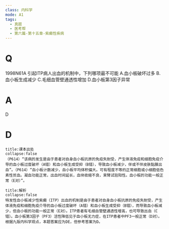 ```yaml
---
class: 内科学
mode: A1
tags:
  - 真题
  - 医考帮
  - 第六篇-第十五章-紫癜性疾病
---
```


# Q
1998N61A 引起ITP病人出血的机制中，下列哪项最不可能
A.血小板破坏过多
B.血小板生成减少
C.毛细血管壁通透性增加
D.血小板第3因子异常

# A
D
# D
```ad-note
title:课本出处
collapse:false
（P614）“该病的发生是由于患者对自身血小板抗原的免疫失耐受，产生体液免疫和细胞免疫介导的血小板过度破坏（A错）和血小板生成受抑（B错），导致血小板减少，伴或不伴皮肤黏膜出血”。（P614）“血小板计数减少，血小板平均体积偏大。可有程度不等的正常细胞或小细胞低色素性贫血。凝血功能正常，出血时间延长，血块收缩不良，束臂试验阳性。血小板的功能一般正常（E对）”。
```

```ad-summary
title:解析
collapse:false
特发性血小板减少性紫癜（ITP）出血的机制是由于患者对自身血小板抗原的免疫失耐受，产生体液免疫和细胞免疫介导的血小板过度破坏（A错）和血小板生成受抑（B错），而导致血小板减少，但血小板的功能一般正常（E对）。ITP患者有毛细血管壁通透性增高，也可导致出血（C错）。血小板第3因子（PF3）活性降低见于血小板无力症，在ITP患者中PF3一般正常（D对）。根据九版内科学观点，本题答案应为DE，但参考答案为D。
```


